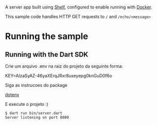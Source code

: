 A server app built using [Shelf](https://pub.dev/packages/shelf),
configured to enable running with [Docker](https://www.docker.com/).

This sample code handles HTTP GET requests to `/` and `/echo/<message>`

# Running the sample

## Running with the Dart SDK

Crie um arquivo .env na raiz do projeto da seguinte forma: 

KEY=AIzaSyAZ-46yaXErqJRxr8uxeyepg0knGuD0f6o

Siga as instrucoes do package 

[dotenv](https://pub.dev/packages/dotenv)

E execute o projeto :)

```
$ dart run bin/server.dart
Server listening on port 8080
```